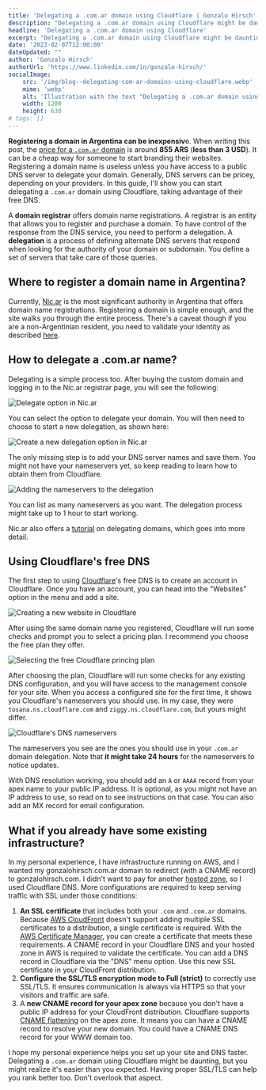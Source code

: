 ```yaml
---
title: 'Delegating a .com.ar domain using Cloudflare | Gonzalo Hirsch'
description: "Delegating a .com.ar domain using Cloudflare might be daunting, but you might realize it's easier than you expected. Leverage their FREE DNS to power your sites."
headline: 'Delegating a .com.ar domain using Cloudflare'
excerpt: "Delegating a .com.ar domain using Cloudflare might be daunting, but you might realize it's easier than you expected. Leverage their FREE DNS to power your sites."
date: '2023-02-07T12:00:00'
dateUpdated: ""
author: 'Gonzalo Hirsch'
authorUrl: 'https://www.linkedin.com/in/gonzalo-hirsch/'
socialImage:
    src: '/img/blog--delegating-com-ar-domains-using-cloudflare.webp'
    mime: 'webp'
    alt: 'Illustration with the text "Delegating a .com.ar domain using Cloudflare"'
    width: 1200
    height: 630
# tags: []
---
```


**Registering a domain in Argentina can be inexpensiv**e. When writing this post, the [price for a `.com.ar` domain](https://nic.ar/es/dominios/dominios_y_aranceles) is around **855 ARS** (**less than 3 USD**). It can be a cheap way for someone to start branding their websites. Registering a domain name is useless unless you have access to a public DNS server to delegate your domain. Generally, DNS servers can be pricey, depending on your providers. In this guide, I'll show you can start delegating a `.com.ar` domain using Cloudflare, taking advantage of their free DNS.

A **domain registrar** offers domain name registrations. A registrar is an entity that allows you to register and purchase a domain. To have control of the response from the DNS service, you need to perform a delegation. A **delegation** is a process of defining alternate DNS servers that respond when looking for the authority of your domain or subdomain. You define a set of servers that take care of those queries.

## Where to register a domain name in Argentina?

Currently, [Nic.ar](https://nic.ar/es) is the most significant authority in Argentina that offers domain name registrations. Registering a domain is simple enough, and the site walks you through the entire process. There's a caveat though if you are a non-Argentinian resident, you need to validate your identity as described [here](https://nic.ar/es/ayuda/atencion_a_usuarios/no-residentes).

## How to delegate a .com.ar name?

Delegating is a simple process too. After buying the custom domain and logging in to the Nic.ar registrar page, you will see the following:

![Delegate option in Nic.ar](/img/blog--delegating-com-ar-domains-using-cloudflare--ar-step-1.webp)

You can select the option to delegate your domain. You will then need to choose to start a new delegation, as shown here:

![Create a new delegation option in Nic.ar](/img/blog--delegating-com-ar-domains-using-cloudflare--ar-step-2.webp)

The only missing step is to add your DNS server names and save them. You might not have your nameservers yet, so keep reading to learn how to obtain them from Cloudflare. 

![Adding the nameservers to the delegation](/img/blog--delegating-com-ar-domains-using-cloudflare--ar-step-3.webp)

You can list as many nameservers as you want. The delegation process might take up to 1 hour to start working.

Nic.ar also offers a [tutorial](https://nic.ar/es/ayuda/instructivos/delegacion-de-dominios) on delegating domains, which goes into more detail.

## Using Cloudflare's free DNS

The first step to using [Cloudflare](https://www.cloudflare.com/)'s free DNS is to create an account in Cloudflare. Once you have an account, you can head into the "Websites" option in the menu and add a site.

![Creating a new website in Cloudflare](/img/blog--delegating-com-ar-domains-using-cloudflare--cf-step-1.webp)

After using the same domain name you registered, Cloudflare will run some checks and prompt you to select a pricing plan. I recommend you choose the free plan they offer.

![Selecting the free Cloudflare princing plan](/img/blog--delegating-com-ar-domains-using-cloudflare--cf-step-2.webp)

After choosing the plan, Cloudflare will run some checks for any existing DNS configuration, and you will have access to the management console for your site. When you access a configured site for the first time, it shows you Cloudflare's nameservers you should use. In my case, they were `tosana.ns.cloudflare.com` and `ziggy.ns.cloudflare.com`, but yours might differ.

![Cloudflare's DNS nameservers](/img/blog--delegating-com-ar-domains-using-cloudflare--cf-step-3.webp)

The nameservers you see are the ones you should use in your `.com.ar` domain delegation. Note that **it might take 24 hours** for the nameservers to notice updates.

With DNS resolution working, you should add an `A` or `AAAA` record from your apex name to your public IP address. It is optional, as you might not have an IP address to use, so read on to see instructions on that case. You can also add an MX record for email configuration.

## What if you already have some existing infrastructure?

In my personal experience, I have infrastructure running on AWS, and I wanted my gonzalohirsch.com.ar domain to redirect (with a CNAME record) to gonzalohirsch.com. I didn't want to pay for another [hosted zone](https://docs.aws.amazon.com/Route53/latest/DeveloperGuide/hosted-zones-working-with.html), so I used Cloudflare DNS. More configurations are required to keep serving traffic with SSL under those conditions:

1. **An SSL certificate** that includes both your `.com` and `.com.ar` domains. Because [AWS CloudFront](https://aws.amazon.com/cloudfront/) doesn't support adding multiple SSL certificates to a distribution, a single certificate is required. With the [AWS Certificate Manager](https://aws.amazon.com/certificate-manager/), you can create a certificate that meets these requirements. A CNAME record in your Cloudflare DNS and your hosted zone in AWS is required to validate the certificate. You can add a DNS record in Cloudflare via the "DNS" menu option. Use this new SSL certificate in your CloudFront distribution.
2. **Configure the SSL/TLS encryption mode to Full (strict)** to correctly use SSL/TLS. It ensures communication is always via HTTPS so that your visitors and traffic are safe.
3. A **new CNAME record for your apex zone** because you don't have a public IP address for your CloudFront distribution. Cloudflare supports [CNAME flattening](https://developers.cloudflare.com/dns/additional-options/cname-flattening/) on the apex zone. It means you can have a CNAME record to resolve your new domain. You could have a CNAME DNS record for your WWW domain too.

I hope my personal experience helps you set up your site and DNS faster. Delegating a `.com.ar` domain using Cloudflare might be daunting, but you might realize it's easier than you expected. Having proper SSL/TLS can help you rank better too. Don't overlook that aspect.